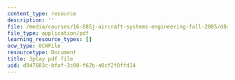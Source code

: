 ```yaml
---
content_type: resource
description: ''
file: /media/courses/16-885j-aircraft-systems-engineering-fall-2005/d847603cbfaf3c80f62ba0cf2f0ffd14_iiYhQtGpRhc.pdf
file_type: application/pdf
learning_resource_types: []
ocw_type: OCWFile
resourcetype: Document
title: 3play pdf file
uid: d847603c-bfaf-3c80-f62b-a0cf2f0ffd14
---
```

